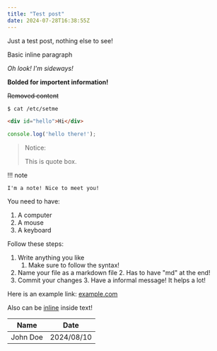 ```yaml
---
title: "Test post"
date: 2024-07-28T16:38:55Z
---
```


Just a test post, nothing else to see!

<!-- more -->

Basic inline paragraph

_Oh look! I'm sideways!_

**Bolded for importent information!**

~~Removed content~~

```bash
$ cat /etc/setme
```

```html
<div id="hello">Hi</div>
```

```javascript
console.log('hello there!');
```

> Notice:
>
> This is quote box.


!!! note

    I'm a note! Nice to meet you!

You need to have:

1. A computer
2. A mouse
3. A keyboard

Follow these steps:

1. Write anything you like
    1. Make sure to follow the syntax!
2. Name your file as a markdown file
    2. Has to have "md" at the end!
3. Commit your changes
    3. Have a informal message! It helps a lot!

Here is an example link: [example.com](https://example.com)

Also can be [inline](https://example.com) inside text!


|Name       |Date      |
|-----------|----------|
|John Doe   |2024/08/10|